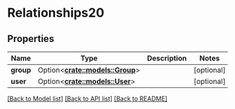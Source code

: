 # Relationships20

## Properties

Name | Type | Description | Notes
------------ | ------------- | ------------- | -------------
**group** | Option<[**crate::models::Group**](group.md)> |  | [optional]
**user** | Option<[**crate::models::User**](user.md)> |  | [optional]

[[Back to Model list]](../README.md#documentation-for-models) [[Back to API list]](../README.md#documentation-for-api-endpoints) [[Back to README]](../README.md)


